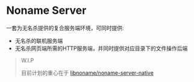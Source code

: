 # Noname Server

一套为无名杀提供的复合服务端环境，可同时提供:

- 无名杀的联机服务端
- 无名杀网页端所需的HTTP服务端，并同时提供对应目录下的文件操作后端

> W.I.P
>
> 目前计划的重心在于 [libnoname/noname-server-native](https://github.com/libnoname/noname-server-native)
